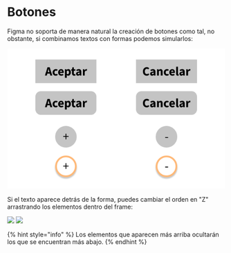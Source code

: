 # Botones

Figma no soporta de manera natural la creación de botones como tal, no obstante, si combinamos textos con formas podemos simularlos:

![Ejemplos de "botones"](../.gitbook/assets/Buttons.png)

Si el texto aparece detrás de la forma, puedes cambiar el orden en "Z" arrastrando los elementos dentro del frame:

![](../.gitbook/assets/z\_button2.png) ![](../.gitbook/assets/z\_button1.png)

{% hint style="info" %}
Los elementos que aparecen más arriba ocultarán los que se encuentran más abajo.
{% endhint %}

